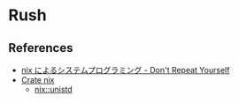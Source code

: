 Rush
====

## References

* [nix によるシステムプログラミング - Don't Repeat Yourself](https://yuk1tyd.hatenablog.com/entry/2017/12/23/114449)
* [Crate nix](https://docs.rs/nix/0.16.0/nix/index.html)
  * [nix::unistd](https://docs.rs/nix/0.16.0/nix/unistd/index.html)
